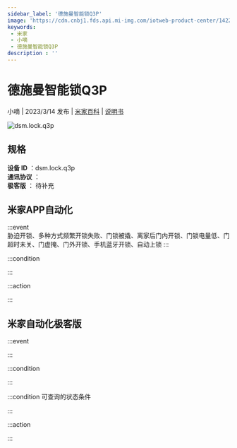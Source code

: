 ```yaml
---
sidebar_label: '德施曼智能锁Q3P'
image: 'https://cdn.cnbj1.fds.api.mi-img.com/iotweb-product-center/142236956432172f6a0ad3cde1fa8c4a_1668588520092.png?GalaxyAccessKeyId=AKVGLQWBOVIRQ3XLEW&Expires=9223372036854775807&Signature=3wJWFiIlnQTz4RhyadOKpGWcxyU='
keywords: 
 - 米家
 - 小嘀
 - 德施曼智能锁Q3P
description : ''
---
```

# 德施曼智能锁Q3P

小嘀 | 2023/3/14 发布 | [米家百科](https://home.mi.com/webapp/content/baike/product/index.html?model=dsm.lock.q3p) | [说明书](https://home.mi.com/views/introduction.html?model=dsm.lock.q3p&region=cn)

![dsm.lock.q3p](https://cdn.cnbj1.fds.api.mi-img.com/iotweb-product-center/142236956432172f6a0ad3cde1fa8c4a_1668588520092.png?GalaxyAccessKeyId=AKVGLQWBOVIRQ3XLEW&Expires=9223372036854775807&Signature=3wJWFiIlnQTz4RhyadOKpGWcxyU=)

## 规格  
> 
**设备 ID** ：dsm.lock.q3p  
**通讯协议** ：  
**极客版**  ： 待补充 


## 米家APP自动化  

:::event  
胁迫开锁、多种方式频繁开锁失败、门锁被撬、离家后门内开锁、门锁电量低、门超时未关、门虚掩、门外开锁、手机蓝牙开锁、自动上锁
:::

:::condition  

:::

:::action   

:::

## 米家自动化极客版  

:::event  

:::

:::condition  

:::

:::condition 可查询的状态条件  

:::

:::action  

:::

        
